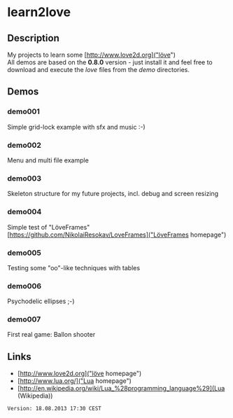 # learn2love

## Description
My projects to learn some [http://www.love2d.org]("löve")   
All demos are based on the **0.8.0** version - just install it and feel free to download and execute the *love* files from the *demo* directories.

## Demos
### demo001
Simple grid-lock example with sfx and music :-)

### demo002
Menu and multi file example

### demo003
Skeleton structure for my future projects, incl. debug and screen resizing

### demo004
Simple test of "LöveFrames" [https://github.com/NikolaiResokav/LoveFrames]("LöveFrames homepage")

### demo005
Testing some "oo"-like techniques with tables

### demo006
Psychodelic ellipses ;-)

### demo007
First real game: Ballon shooter

## Links
- [http://www.love2d.org]("löve homepage") 
- [http://www.lua.org/]("Lua homepage") 
- [http://en.wikipedia.org/wiki/Lua_%28programming_language%29](Lua (Wikipedia))


`Version: 18.08.2013 17:30 CEST`

